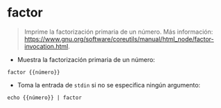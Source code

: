 # factor

> Imprime la factorización primaria de un número.
> Más información: <https://www.gnu.org/software/coreutils/manual/html_node/factor-invocation.html>.

- Muestra la factorización primaria de un número:

`factor {{número}}`

- Toma la entrada de `stdin` si no se especifica ningún argumento:

`echo {{número}} | factor`
